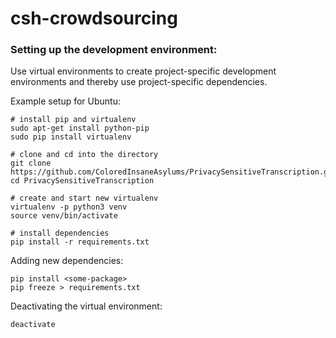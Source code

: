 # csh-crowdsourcing

### Setting up the development environment:
Use virtual environments to create project-specific development environments and thereby use project-specific dependencies.

Example setup for Ubuntu:
```
# install pip and virtualenv
sudo apt-get install python-pip
sudo pip install virtualenv

# clone and cd into the directory
git clone https://github.com/ColoredInsaneAsylums/PrivacySensitiveTranscription.git
cd PrivacySensitiveTranscription

# create and start new virtualenv
virtualenv -p python3 venv
source venv/bin/activate

# install dependencies
pip install -r requirements.txt
```

Adding new dependencies:
```
pip install <some-package>
pip freeze > requirements.txt
```

Deactivating the virtual environment:
```
deactivate
```
